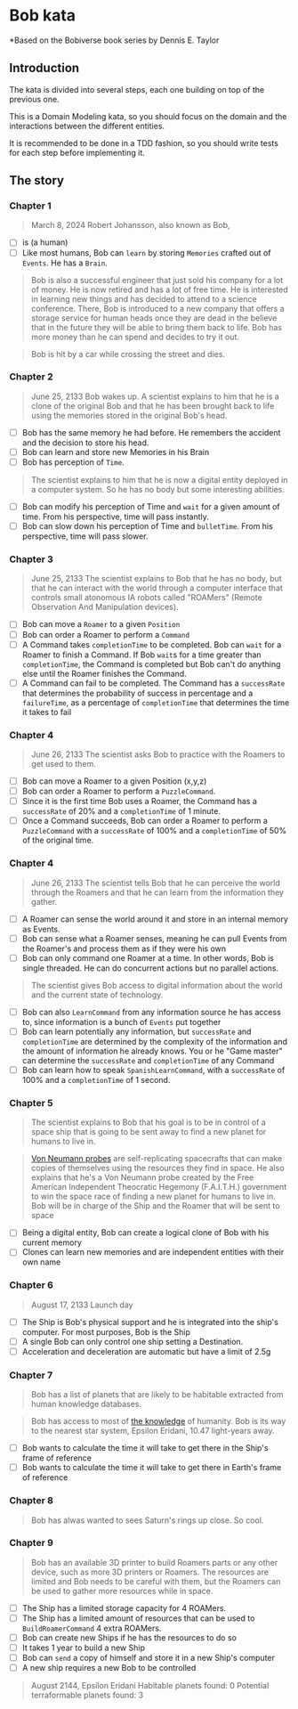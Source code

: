 # Bob kata

\*Based on the Bobiverse book series by Dennis E. Taylor

## Introduction

The kata is divided into several steps, each one building on top of the previous one.

This is a Domain Modeling kata, so you should focus on the domain and the interactions between the different entities.

It is recommended to be done in a TDD fashion, so you should write tests for each step before implementing it.

## The story

### Chapter 1

> March 8, 2024
> Robert Johansson, also known as Bob,

- [ ] is (a human)
- [ ] Like most humans, Bob can `learn` by storing `Memories` crafted out of `Events`. He has a `Brain`.

> Bob is also a successful engineer that just sold his company for a lot of money.
> He is now retired and has a lot of free time.
> He is interested in learning new things and has decided to attend to a science conference.
> There, Bob is introduced to a new company that offers a storage service for human heads once they are dead in the believe that in the future they will be able to bring them back to life.
> Bob has more money than he can spend and decides to try it out.

> Bob is hit by a car while crossing the street and dies.

### Chapter 2

> June 25, 2133
> Bob wakes up. A scientist explains to him that he is a clone of the original Bob and that he has been brought back to life using the memories stored in the original Bob's head.

- [ ] Bob has the same memory he had before. He remembers the accident and the decision to store his head.
- [ ] Bob can learn and store new Memories in his Brain
- [ ] Bob has perception of `Time`.

> The scientist explains to him that he is now a digital entity deployed in a computer system. So he has no body but some interesting abilities.

- [ ] Bob can modify his perception of Time and `wait` for a given amount of time. From his perspective, time will pass instantly.
- [ ] Bob can slow down his perception of Time and `bulletTime`. From his perspective, time will pass slower.

### Chapter 3

> June 25, 2133
> The scientist explains to Bob that he has no body, but that he can interact with the world through a computer interface that controls small atonomous IA robots called "ROAMers" (Remote Observation And Manipulation devices).

- [ ] Bob can move a `Roamer` to a given `Position`
- [ ] Bob can order a Roamer to perform a `Command`
- [ ] A Command takes `completionTime` to be completed. Bob can `wait` for a Roamer to finish a Command. If Bob `wait`s for a time greater than `completionTime`, the Command is completed but Bob can't do anything else until the Roamer finishes the Command.
- [ ] A Command can fail to be completed. The Command has a `successRate` that determines the probability of success in percentage and a `failureTime`, as a percentage of `completionTime` that determines the time it takes to fail

### Chapter 4

> June 26, 2133
> The scientist asks Bob to practice with the Roamers to get used to them.

- [ ] Bob can move a Roamer to a given Position (x,y,z)
- [ ] Bob can order a Roamer to perform a `PuzzleCommand`.
- [ ] Since it is the first time Bob uses a Roamer, the Command has a `successRate` of 20% and a `completionTime` of 1 minute.
- [ ] Once a Command succeeds, Bob can order a Roamer to perform a `PuzzleCommand` with a `successRate` of 100% and a `completionTime` of 50% of the original time.

### Chapter 4

> June 26, 2133
> The scientist tells Bob that he can perceive the world through the Roamers and that he can learn from the information they gather.

- [ ] A Roamer can sense the world around it and store in an internal memory as Events.
- [ ] Bob can sense what a Roamer senses, meaning he can pull Events from the Roamer's and process them as if they were his own
- [ ] Bob can only command one Roamer at a time. In other words, Bob is single threaded. He can do concurrent actions but no parallel actions.

> The scientist gives Bob access to digital information about the world and the current state of technology.

- [ ] Bob can also `LearnCommand` from any information source he has access to, since information is a bunch of `Events` put together
- [ ] Bob can learn potentially any information, but `successRate` and `completionTime` are determined by the complexity of the information and the amount of information he already knows. You or he "Game master" can determine the `successRate` and `completionTime` of any Command
- [ ] Bob can learn how to speak `SpanishLearnCommand`, with a `successRate` of 100% and a `completionTime` of 1 second.

### Chapter 5

> The scientist explains to Bob that his goal is to be in control of a space ship that is going to be sent away to find a new planet for humans to live in.

> [Von Neumann probes](https://en.wikipedia.org/wiki/Self-replicating_spacecraft) are self-replicating spacecrafts that can make copies of themselves using the resources they find in space.
> He also explains that he's a Von Neumann probe created by the Free American Independent Theocratic Hegemony (F.A.I.T.H.) government to win the space race of finding a new planet for humans to live in.
> Bob will be in charge of the Ship and the Roamer that will be sent to space

- [ ] Being a digital entity, Bob can create a logical clone of Bob with his current memory
- [ ] Clones can learn new memories and are independent entities with their own name

### Chapter 6

> August 17, 2133
> Launch day

- [ ] The Ship is Bob's physical support and he is integrated into the ship's computer. For most purposes, Bob is the Ship
- [ ] A single Bob can only control one ship setting a Destination.
- [ ] Acceleration and deceleration are automatic but have a limit of 2.5g

### Chapter 7

> Bob has a list of planets that are likely to be habitable extracted from human knowledge databases.

> Bob has access to most of [the knowledge](https://www.omnicalculator.com/physics/space-travel) of humanity.
> Bob is its way to the nearest star system, Epsilon Eridani, 10.47 light-years away.

- [ ] Bob wants to calculate the time it will take to get there in the Ship's frame of reference
- [ ] Bob wants to calculate the time it will take to get there in Earth's frame of reference

### Chapter 8

> Bob has alwas wanted to sees Saturn's rings up close. So cool.

### Chapter 9

> Bob has an available 3D printer to build Roamers parts or any other device, such as more 3D printers or Roamers.
> The resources are limited and Bob needs to be careful with them, but the Roamers can be used to gather more resources while in space.

- [ ] The Ship has a limited storage capacity for 4 ROAMers.
- [ ] The Ship has a limited amount of resources that can be used to `BuildRoamerCommand` 4 extra ROAMers.
- [ ] Bob can create new Ships if he has the resources to do so
- [ ] It takes 1 year to build a new Ship
- [ ] Bob can `send` a copy of himself and store it in a new Ship's computer
- [ ] A new ship requires a new Bob to be controlled

> August 2144, Epsilon Eridani
> Habitable planets found: 0
> Potential terraformable planets found: 3
